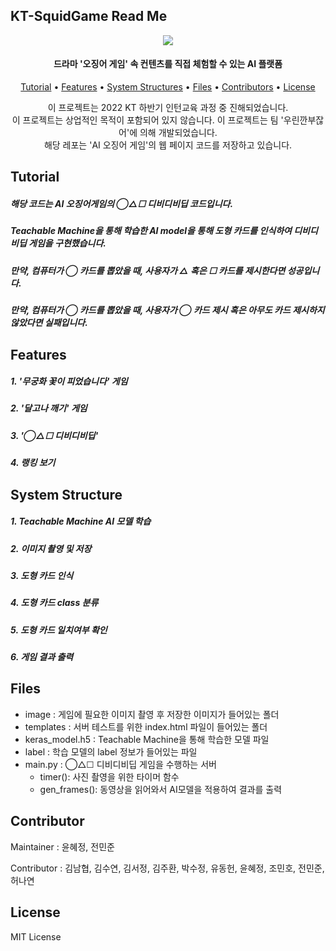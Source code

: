 ## KT-SquidGame Read Me

<p align="center">
    <img src="pics/logo-com.svg"/>
</p>
<h4 align="center">드라마 '오징어 게임' 속 컨텐츠를 직접 체험할 수 있는 AI 플랫폼</h4>
<p align="center">
  <a href="#tutorial">Tutorial</a></a> • 
  <a href="#features">Features</a> •  
  <a href="#system-structure">System Structures</a> • 
  <a href="#files">Files</a> • 
  <a href="#contributor">Contributors</a> • 
  <a href="#license">License</a>
</p>
<p align="center">
    이 프로젝트는 2022 KT 하반기 인턴교육 과정 중 진해되었습니다. <br/>
    이 프로젝트는 상업적인 목적이 포함되어 있지 않습니다. 
    이 프로젝트는 팀 '우린깐부잖어'에 의해 개발되었습니다.<br/>
    해당 레포는 'AI 오징어 게임'의 웹 페이지 코드를 저장하고 있습니다.      
</p>




## Tutorial

<h5>해당 코드는 AI 오징어게임의 ◯△☐ 디비디비딥 코드입니다.</h5>
<h5>Teachable Machine을 통해 학습한 AI model을 통해 도형 카드를 인식하여 디비디비딥 게임을 구현했습니다.</h5>
<h5>만약, 컴퓨터가 ◯ 카드를 뽑았을 때, 사용자가 △ 혹은 ☐ 카드를 제시한다면 성공입니다.</h5>
<h5>만약, 컴퓨터가 ◯ 카드를 뽑았을 때, 사용자가 ◯ 카드 제시 혹은 아무도 카드 제시하지 않았다면 실패입니다.</h5>



## Features

<p align="center">
    <h5>1. '무궁화 꽃이 피었습니다' 게임</h5>
	<h5>2. '달고나 깨기' 게임 </h5>
	<h5>3. '◯△☐ 디비디비딥'</h5>
	<h5>4. 랭킹 보기</h5>
</p>


## System Structure
<h5>1. Teachable Machine AI 모델 학습</h5>
<h5>2. 이미지 촬영 및 저장</h5>
<h5>3. 도형 카드 인식</h5>
<h5>4. 도형 카드 class 분류</h5>
<h5>5. 도형 카드 일치여부 확인</h5>
<h5>6. 게임 결과 출력</h5>

## Files
- image : 게임에 필요한 이미지 촬영 후 저장한 이미지가 들어있는 폴더
- templates :  서버 테스트를 위한 index.html 파일이 들어있는 폴더
- keras_model.h5 : Teachable Machine을 통해 학습한 모델 파일
- label : 학습 모델의 label 정보가 들어있는 파일
- main.py : ◯△☐ 디비디비딥 게임을 수행하는 서버
  - timer(): 사진 촬영을 위한 타이머 함수
  - gen_frames(): 동영상을 읽어와서 AI모델을 적용하여 결과를 출력

## Contributor

Maintainer : 윤혜정, 전민준

Contributor : 김남협, 김수연, 김서정, 김주환, 박수정, 유동헌, 윤혜정, 조민호, 전민준, 허나연


## License

MIT License
